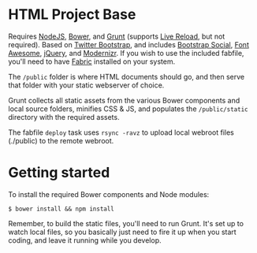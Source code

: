 # HTML Project Base

Requires [NodeJS](http://nodejs.org), [Bower](http://bower.io/), and [Grunt](http://gruntjs.com/) (supports [Live Reload](https://www.npmjs.org/package/livereload), but not required). Based on [Twitter Bootstrap](https://github.com/twitter/bootstrap.git), and includes [Bootstrap Social](http://lipis.github.io/bootstrap-social/), [Font Awesome](http://lipis.github.io/bootstrap-social/), [jQuery](http://jquery.com), and [Modernizr](http://modernizr.com/). If you wish to use the included fabfile, you'll need to have [Fabric](http://fabfile.org) installed on your system.

The `/public` folder is where HTML documents should go, and then serve that folder with your static webserver of choice.

Grunt collects all static assets from the various Bower components and local source folders, minifies CSS & JS, and populates the `/public/static` directory with the required assets.

The fabfile `deploy` task uses `rsync -ravz` to upload local webroot files (./public) to the remote webroot.


# Getting started
To install the required Bower components and Node modules:

    $ bower install && npm install

Remember, to build the static files, you'll need to run Grunt. It's set up to watch local files, so you basically just need to fire it up when you start coding, and leave it running while you develop.